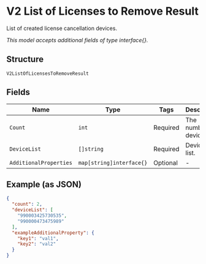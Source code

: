 
# V2 List of Licenses to Remove Result

List of created license cancellation devices.

*This model accepts additional fields of type interface{}.*

## Structure

`V2ListOfLicensesToRemoveResult`

## Fields

| Name | Type | Tags | Description |
|  --- | --- | --- | --- |
| `Count` | `int` | Required | The number of devices. |
| `DeviceList` | `[]string` | Required | Device IMEI list. |
| `AdditionalProperties` | `map[string]interface{}` | Optional | - |

## Example (as JSON)

```json
{
  "count": 2,
  "deviceList": [
    "990003425730535",
    "990000473475989"
  ],
  "exampleAdditionalProperty": {
    "key1": "val1",
    "key2": "val2"
  }
}
```

